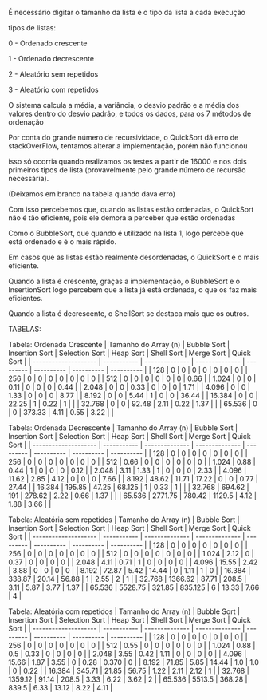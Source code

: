 É necessário digitar o tamanho da lista e o tipo da lista a cada execução


tipos de listas:



0 - Ordenado crescente

1 - Ordenado decrescente

2 - Aleatório sem repetidos 

3 - Aleatório com repetidos



O sistema calcula a média, a variância, o desvio padrão e a média dos valores dentro do desvio padrão, e todos os dados, para os 7 métodos de ordenação



Por conta do grande número de recursividade, o QuickSort dá erro de stackOverFlow, tentamos alterar a implementação, porém não funcionou

isso só ocorria quando realizamos os testes a partir de 16000 e nos dois primeiros tipos de lista (provavelmente pelo grande número de recursão necessária).

(Deixamos em branco na tabela quando dava erro)

Com isso percebemos que, quando as listas estão ordenadas, o QuickSort não é tão eficiente, pois ele demora a perceber que estão ordenadas

Como o BubbleSort, que quando é utilizado na lista 1, logo percebe que está ordenado e é o mais rápido.



Em casos que as listas estão realmente desordenadas, o QuickSort é o mais eficiente.

Quando a lista é crescente, graças a implementação, o BubbleSort e o InsertionSort logo percebem que a lista já está ordenada, o que os faz mais eficientes.

Quando a lista é decrescente, o ShellSort se destaca mais que os outros.



TABELAS:



Tabela: Ordenada Crescente
| Tamanho do Array (n) | Bubble Sort | Insertion Sort | Selection Sort | Heap Sort | Shell Sort | Merge Sort | Quick Sort |
| -------------------- | ----------- | -------------- | -------------- | --------- | ---------- | ---------- | ---------- |
| 128                  | 0           | 0              | 0              | 0         | 0          | 0          | 0          |
| 256                  | 0           | 0              | 0              | 0         | 0          | 0          | 0          |
| 512                  | 0           | 0              | 0              | 0         | 0          | 0          | 0.66       |
| 1.024                | 0           | 0              | 0.11           | 0         | 0          | 0          | 0.44       |
| 2.048                | 0           | 0              | 0.33           | 0         | 0          | 0          | 1.71       |
| 4.096                | 0           | 0              | 1.33           | 0         | 0          | 0          | 8.77       |
| 8.192                | 0           | 0              | 5.44           | 1         | 0          | 0          | 36.44      |
| 16.384               | 0           | 0              | 22.25          | 1         | 0.22       | 1          |            |
| 32.768               | 0           | 0              | 92.48          | 2.11      | 0.22       | 1.37       |            |
| 65.536               | 0           | 0              | 373.33         | 4.11      | 0.55       | 3.22       |            |


Tabela: Ordenada Decrescente
| Tamanho do Array (n) | Bubble Sort | Insertion Sort | Selection Sort | Heap Sort | Shell Sort | Merge Sort | Quick Sort |
| -------------------- | ----------- | -------------- | -------------- | --------- | ---------- | ---------- | ---------- |
| 128                  | 0           | 0              | 0              | 0         | 0          | 0          | 0          |
| 256                  | 0           | 0              | 0              | 0         | 0          | 0          | 0          |
| 512                  | 0.66        | 0              | 0              | 0         | 0          | 0          | 0          |
| 1.024                | 0.88        | 0.44           | 1              | 0         | 0          | 0          | 0.12       |
| 2.048                | 3.11        | 1.33           | 1              | 0         | 0          | 0          | 2.33       |
| 4.096                | 11.62       | 2.85           | 4.12           | 0         | 0          | 0          | 7.66       |
| 8.192                | 48.62       | 11.71          | 17.22          | 0         | 0          | 0.77       | 27.44      |
| 16.384               | 195.85      | 47.25          | 68.125         | 1         | 0.33       | 1          |            |
| 32.768               | 694.62      | 191            | 278.62         | 2.22      | 0.66       | 1.37       |            |
| 65.536               | 2771.75     | 780.42         | 1129.5         | 4.12      | 1.88       | 3.66       |            |


Tabela: Aleatória sem repetidos
| Tamanho do Array (n) | Bubble Sort | Insertion Sort | Selection Sort | Heap Sort | Shell Sort | Merge Sort | Quick Sort |
| -------------------- | ----------- | -------------- | -------------- | --------- | ---------- | ---------- | ---------- |
| 128                  | 0           | 0              | 0              | 0         | 0          | 0          | 0          |
| 256                  | 0           | 0              | 0              | 0         | 0          | 0          | 0          |
| 512                  | 0           | 0              | 0              | 0         | 0          | 0          | 0          |
| 1.024                | 2.12        | 0              | 0.37           | 0         | 0          | 0          | 0          |
| 2.048                | 4.11        | 0.71           | 1              | 0         | 0          | 0          | 0          |
| 4.096                | 15.55       | 2.42           | 3.88           | 0         | 0          | 0          | 0          |
| 8.192                | 72.87       | 5.42           | 14.44          | 0         | 1.11       | 1          | 0          |
| 16.384               | 338.87      | 20.14          | 56.88          | 1         | 2.55       | 2          | 1          |
| 32.768               | 1366.62     | 87.71          | 208.5          | 3.11      | 5.87       | 3.77       | 1.37       |
| 65.536               | 5528.75     | 321.85         | 835.125        | 6         | 13.33      | 7.66       | 4          |


Tabela: Aleatória com repetidos
| Tamanho do Array (n) | Bubble Sort | Insertion Sort | Selection Sort | Heap Sort | Shell Sort | Merge Sort | Quick Sort |
| -------------------- | ----------- | -------------- | -------------- | --------- | ---------- | ---------- | ---------- |
| 128                  | 0           | 0              | 0              | 0         | 0          | 0          | 0          |
| 256                  | 0           | 0              | 0              | 0         | 0          | 0          | 0          |
| 512                  | 0.55        | 0              | 0              | 0         | 0          | 0          | 0          |
| 1.024                | 0.88        | 0.5            | 0.33           | 0         | 0          | 0          | 0          |
| 2.048                | 3.55        | 0.42           | 1.11           | 0         | 0          | 0          | 0          |
| 4.096                | 15.66       | 1.87           | 3.55           | 0         | 0.28       | 0.370      | 0          |
| 8.192                | 71.85       | 5.85           | 14.44          | 1.0       | 1.0        | 0          | 0.22       |
| 16.384               | 345.71      | 21.85          | 56.75          | 1.22      | 2.11       | 2.12       | 1          |
| 32.768               | 1359.12     | 91.14          | 208.5          | 3.33      | 6.22       | 3.62       | 2          |
| 65.536               | 5513.5      | 368.28         | 839.5          | 6.33      | 13.12      | 8.22       | 4.11       |